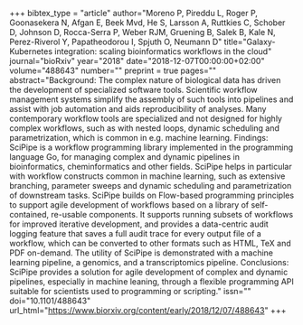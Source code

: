 +++
bibtex_type = "article"
author="Moreno P, Pireddu L, Roger P, Goonasekera N, Afgan E, Beek Mvd, He S, Larsson A, Ruttkies C, Schober D, Johnson D, Rocca-Serra P, Weber RJM, Gruening B, Salek B, Kale N, Perez-Riverol Y, Papatheodorou I, Spjuth O, Neumann D"
title="Galaxy-Kubernetes integration: scaling bioinformatics workflows in the cloud"
journal="bioRxiv"
year="2018"
date="2018-12-07T00:00:00+02:00"
volume="488643"
number=""
preprint = true
pages=""
abstract="Background: The complex nature of biological data has driven the development of specialized software tools. Scientific workflow management systems simplify the assembly of such tools into pipelines and assist with job automation and aids reproducibility of analyses. Many contemporary workflow tools are specialized and not designed for highly complex workflows, such as with nested loops, dynamic scheduling and parametrization, which is common in e.g. machine learning. Findings: SciPipe is a workflow programming library implemented in the programming language Go, for managing complex and dynamic pipelines in bioinformatics, cheminformatics and other fields. SciPipe helps in particular with workflow constructs common in machine learning, such as extensive branching, parameter sweeps and dynamic scheduling and parametrization of downstream tasks. SciPipe builds on Flow-based programming principles to support agile development of workflows based on a library of self-contained, re-usable components. It supports running subsets of workflows for improved iterative development, and provides a data-centric audit logging feature that saves a full audit trace for every output file of a workflow, which can be converted to other formats such as HTML, TeX and PDF on-demand. The utility of SciPipe is demonstrated with a machine learning pipeline, a genomics, and a transcriptomics pipeline. Conclusions: SciPipe provides a solution for agile development of complex and dynamic pipelines, especially in machine leaning, through a flexible programming API suitable for scientists used to programming or scripting."
issn=""
doi="10.1101/488643"
url_html="https://www.biorxiv.org/content/early/2018/12/07/488643"
+++
